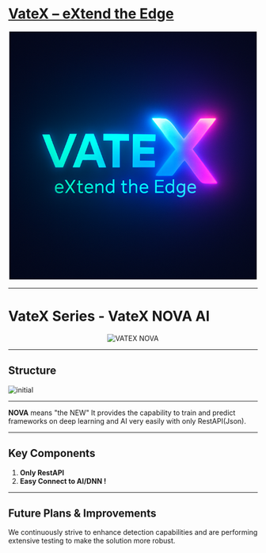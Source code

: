 # [VateX – eXtend the Edge](https://github.com/lastime1650/VateX)

<div align="center">
  <img
    src="https://github.com/lastime1650/VateX/blob/main/images/VATEX.png"
    alt="VATEX LOGO"
    width="500"
  />
</div>

---

# VateX Series - VateX NOVA AI

<div align="center">
  <img
    src="https://github.com/lastime1650/VateX/blob/mainv2/images/VATEX_NOVA_AI.png"
    alt="VATEX NOVA"
    width="400"
  />
</div>

---

## Structure

![initial](https://github.com/lastime1650/VATEX_NOVA_AI)

---

**NOVA** means "the NEW"
It provides the capability to train and predict frameworks on deep learning and AI very easily with only RestAPI(Json).

---

## Key Components

1. **Only RestAPI**
2. **Easy Connect to AI/DNN !**

---

## Future Plans & Improvements

We continuously strive to enhance detection capabilities and are performing extensive testing to make the solution more robust.

